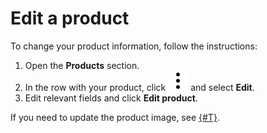 # Edit a product

To change your product information, follow the instructions:

1. Open the **Products** section.
1. In the row with your product, click ![image](../../_assets/vertical-ellipsis.svg) and select **Edit**.
1. Edit relevant fields and click **Edit product**.

If you need to update the product image, see [{#T}](create-new-version.md).

